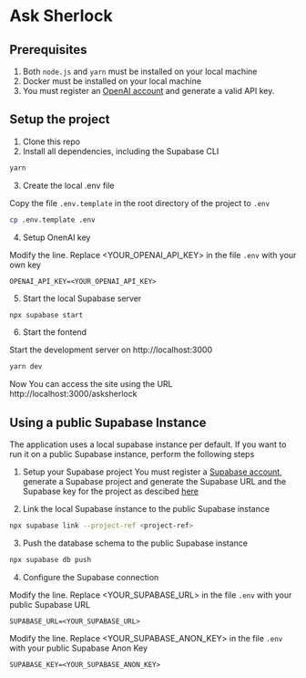 # Ask Sherlock

## Prerequisites
1. Both ```node.js``` and ```yarn``` must be installed on your local machine
2. Docker must be installed on your local machine
3. You must register an [OpenAI account](https://platform.openai.com) and generate a valid API key.

## Setup the project

1. Clone this repo
2. Install all dependencies, including the Supabase CLI

```bash
yarn
````
3. Create the local .env file

Copy the file ```.env.template``` in the root directory of the project to ```.env```

```bash
cp .env.template .env
```

4. Setup OnenAI key

Modify the line. Replace <YOUR_OPENAI_API_KEY> in the file ```.env``` with your own key
```
OPENAI_API_KEY=<YOUR_OPENAI_API_KEY>
```

5. Start the local Supabase server

```bash
npx supabase start
```

6. Start the fontend

Start the development server on http://localhost:3000

```bash
yarn dev
```

Now You can access the site using the URL http://localhost:3000/asksherlock

## Using a public Supabase Instance
The application uses a local supabase instance per default. If you want to run it
on a public Supabase instance, perform the following steps

1. Setup your Supabase project
You must register a [Supabase account](https://supabase.com), generate a Supabase project and generate the Supabase URL and the Supabase key for the project as descibed [here](https://supabase.com/docs/guides/getting-started/tutorials/with-nuxt-3#project-setup)

2. Link the local Supabase instance to the public Supabase instance
```bash
npx supabase link --project-ref <project-ref>
```

3. Push the database schema to the public Supabase instance
```bash
npx supabase db push
```

4. Configure the Supabase connection

Modify the line. Replace <YOUR_SUPABASE_URL> in the file ```.env``` with your public Supabase URL
````
SUPABASE_URL=<YOUR_SUPABASE_URL>
````

Modify the line. Replace <YOUR_SUPABASE_ANON_KEY> in the file ```.env``` with your public Supabase Anon Key
````
SUPABASE_KEY=<YOUR_SUPABASE_ANON_KEY>
````
